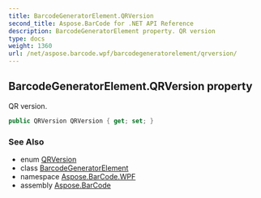 ```yaml
---
title: BarcodeGeneratorElement.QRVersion
second_title: Aspose.BarCode for .NET API Reference
description: BarcodeGeneratorElement property. QR version
type: docs
weight: 1360
url: /net/aspose.barcode.wpf/barcodegeneratorelement/qrversion/
---
```

## BarcodeGeneratorElement.QRVersion property

QR version.

```csharp
public QRVersion QRVersion { get; set; }
```

### See Also

* enum [QRVersion](../../../aspose.barcode.generation/qrversion/)
* class [BarcodeGeneratorElement](../)
* namespace [Aspose.BarCode.WPF](../../../aspose.barcode.wpf/)
* assembly [Aspose.BarCode](../../../)


